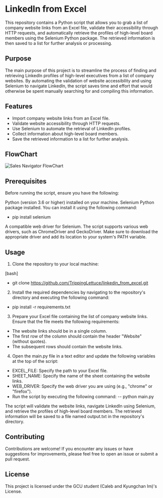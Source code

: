 # LinkedIn from Excel 

This repository contains a Python script that allows you to grab a list of company website links from an Excel file, validate their accessibility through HTTP requests, and automatically retrieve the profiles of high-level board members using the Selenium Python package. The retrieved information is then saved to a list for further analysis or processing.

## Purpose
The main purpose of this project is to streamline the process of finding and retrieving LinkedIn profiles of high-level executives from a list of company websites. By automating the validation of website accessibility and using Selenium to navigate LinkedIn, the script saves time and effort that would otherwise be spent manually searching for and compiling this information.

## Features
- Import company website links from an Excel file.
- Validate website accessibility through HTTP requests.
- Use Selenium to automate the retrieval of LinkedIn profiles.
- Collect information about high-level board members.
- Save the retrieved information to a list for further analysis.

## FlowChart
![Sales Navigator FlowChart](https://github.com/TrippingLettuce/linkedin_from_excel/assets/82426784/175ddef7-b2b4-4f54-a9a5-dadb2c32409e)

## Prerequisites
Before running the script, ensure you have the following:

Python (version 3.6 or higher) installed on your machine.
Selenium Python package installed. You can install it using the following command:
- pip install selenium

A compatible web driver for Selenium. The script supports various web drivers, such as ChromeDriver and GeckoDriver. Make sure to download the appropriate driver and add its location to your system's PATH variable.

## Usage
1) Clone the repository to your local machine:

[bash]
- git clone https://github.com/TrippingLettuce/linkedin_from_excel.git

2) Install the required dependencies by navigating to the repository's directory and executing the following command:
- pip install -r requirements.txt

3) Prepare your Excel file containing the list of company website links. Ensure that the file meets the following requirements:
- The website links should be in a single column.
- The first row of the column should contain the header "Website" (without quotes).
- The subsequent rows should contain the website links.

4) Open the main.py file in a text editor and update the following variables at the top of the script:
- EXCEL_FILE: Specify the path to your Excel file.
- SHEET_NAME: Specify the name of the sheet containing the website links.
- WEB_DRIVER: Specify the web driver you are using (e.g., "chrome" or "firefox").
- Run the script by executing the following command:
-- python main.py

The script will validate the website links, navigate LinkedIn using Selenium, and retrieve the profiles of high-level board members. The retrieved information will be saved to a file named output.txt in the repository's directory.

## Contributing
Contributions are welcome! If you encounter any issues or have suggestions for improvements, please feel free to open an issue or submit a pull request.

## License
This project is licensed under the GCU student (Caleb and Kyungchan Im)'s License.
